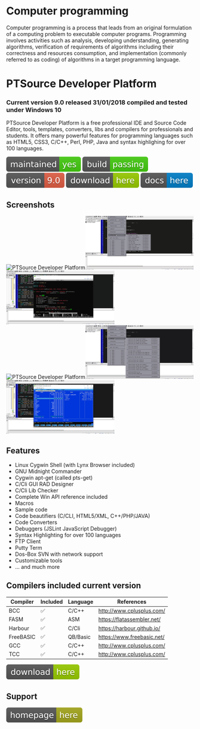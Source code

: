 # Computer programming

Computer programming is a process that leads from an original formulation of a computing problem to executable computer programs. Programming involves activities such as analysis, developing understanding, generating algorithms, verification of requirements of algorithms including their correctness and resources consumption, and implementation (commonly referred to as coding) of algorithms in a target programming language.

# PTSource Developer Platform
### Current version 9.0 released 31/01/2018 compiled and tested under Windows 10

PTSource Developer Platform is a free professional IDE and Source Code Editor, tools, templates, converters, libs and compilers for professionals and students. It offers many powerful features for programming languages such as HTML5, CSS3, C/C++, Perl, PHP, Java and syntax highlighing for over 100 languages.

[![Maintenance](/images/2017.svg)]() [![Travis](/images/rust.svg)]()  [![You can download here.](/images/version-9.0-red.svg)](https://dl.orangedox.com/gPYt7sCliblK6xVGs7?dl=1)  [![You can download here.](/images/download-here-green.svg)](https://dl.orangedox.com/gPYt7sCliblK6xVGs7?dl=1) [![Docs](/images/docs-here-blue.svg)](/docs/)

## Screenshots

![PTSource Developer Platform](https://raw.githubusercontent.com/ptsource/Developer-Platform/master/images/07.png)![PTSource Developer Platform](https://raw.githubusercontent.com/ptsource/Developer-Platform/master/images/06.png)![PTSource Developer Platform](https://raw.githubusercontent.com/ptsource/Developer-Platform/master/images/03.png)
![PTSource Developer Platform](https://raw.githubusercontent.com/ptsource/Developer-Platform/master/images/40.png)![PTSource Developer Platform](https://raw.githubusercontent.com/ptsource/Developer-Platform/master/images/04.png)![PTSource Developer Platform](https://raw.githubusercontent.com/ptsource/Developer-Platform/master/images/02.png)

## Features 

* Linux Cygwin Shell (with Lynx Browser included)
* GNU Midnight Commander
* Cygwin apt-get (called pts-get)
* C/Cli GUI RAD Designer
* C/Cli Lib Checker
* Complete Win API reference included
* Macros
* Sample code
* Code beautifiers (C/CLI, HTML5/XML, C++/PHP/JAVA)
* Code Converters
* Debuggers (JSLint JavaScript Debugger)
* Syntax Highlighting for over 100 languages
* FTP Client
* Putty Term
* Dos-Box SVN with network support
* Customizable tools
* ... and much more

## Compilers included current version

| Compiler  | Included | Language | References |
| ------------- | ------------- | ------------- | ------------- |  
| BCC | :white_check_mark: | C/C++ | http://www.cplusplus.com/ |
| FASM | :white_check_mark: | ASM | https://flatassembler.net/ |
| Harbour | :white_check_mark: | C/Cli | https://harbour.github.io/ |
| FreeBASIC | :white_check_mark: | QB/Basic | https://www.freebasic.net/ |
| GCC | :white_check_mark: | C/C++ | http://www.cplusplus.com/ |
| TCC | :white_check_mark: | C/C++ | http://www.cplusplus.com/ |

[![You can download here.](/images/download-here-green.svg)](https://dl.orangedox.com/gPYt7sCliblK6xVGs7?dl=1)

## Support

[![Visit homepage.](/images/homepage-here-yellowgreen.svg)](https://www.ptsource.eu/)
